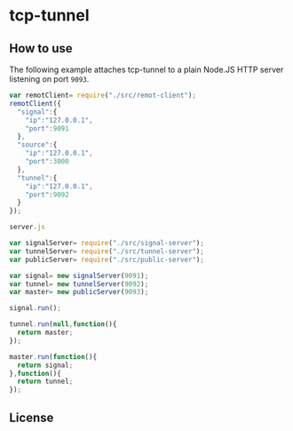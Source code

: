 
# tcp-tunnel

## How to use

The following example attaches tcp-tunnel to a plain Node.JS
HTTP server listening on port `9093`.

```client.js
var remotClient= require("./src/remot-client");
remotClient({
  "signal":{
    "ip":"127.0.0.1",
    "port":9091
  },
  "source":{
    "ip":"127.0.0.1",
    "port":3000
  },
  "tunnel":{
    "ip":"127.0.0.1",
    "port":9092
  }
});

server.js

var signalServer= require("./src/signal-server");
var tunnelServer= require("./src/tunnel-server");
var publicServer= require("./src/public-server");

var signal= new signalServer(9091);
var tunnel= new tunnelServer(9092);
var master= new publicServer(9093);

signal.run();

tunnel.run(null,function(){
  return master;
});

master.run(function(){
  return signal;
},function(){ 
  return tunnel;
});

```

## License


